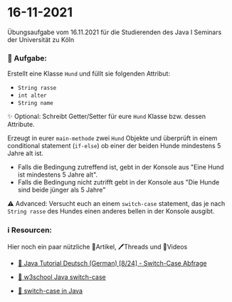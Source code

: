 # 16-11-2021

Übungsaufgabe vom 16.11.2021 für die Studierenden des Java I Seminars der Universität zu Köln


### 📝 Aufgabe:

Erstellt eine Klasse ```Hund``` und füllt sie folgenden Attribut:
- ```String rasse```
- ```int alter```
- ```String name```

✨ Optional: Schreibt Getter/Setter für eure ```Hund``` Klasse bzw. dessen Attribute.

Erzeugt in eurer ```main-methode``` zwei ```Hund``` Objekte und überprüft in einem conditional statement (```if-else```) ob einer der beiden Hunde mindestens 5 Jahre alt ist.
- Falls die Bedingung zutreffend ist, gebt in der Konsole aus "Eine Hund ist mindestens 5 Jahre alt". 
- Falls die Bedingung nicht zutrifft gebt in der Konsole aus "Die Hunde sind beide jünger als 5 Jahre"

⚠️ Advanced: Versucht euch an einem ```switch-case``` statement, das je nach ```String rasse``` des Hundes einen anderes bellen in der Konsole ausgibt.





### ℹ️ Resourcen:
Hier noch ein paar nützliche 📃Artikel, 🖊️Threads und 🎥Videos

- [🎥 Java Tutorial Deutsch (German) [8/24] - Switch-Case Abfrage](https://www.youtube.com/watch?v=HKz6KDjSllg&ab_channel=ProgrammierenStarten)

- [📃 w3school Java switch-case](https://www.w3schools.com/java/java_switch.asp)

- [📃 switch-case in Java](https://javabeginners.de/Schleifen_und_Verzweigungen/switch_-case_-Verzweigung.php)


